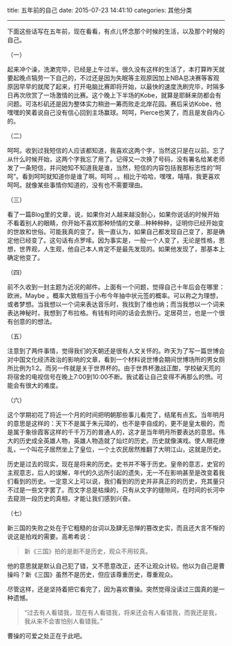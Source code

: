 title: 五年前的自己
date: 2015-07-23 14:41:10
categories: 其他分类

---

下面这些话写在五年前，现在看看，有点儿怀念那个时候的生活，以及那个时候的自己。

<!--more-->

（一）

起来冲个澡，洗漱完毕，已经是上午过半。很久没有这样的生活了，本打算昨天就要起晚点犒劳一下自己的，不过还是因为失眠等主观原因加上NBA总决赛等客观原因早早的就爬了起来，打开电脑比赛即将开始，以最快的速度洗刷完毕，时隔多日再次欣赏了一场激情的比赛。这个晚上下半场的Kobe，就算是耶稣来防都会有问题。可洛杉矶还是因为整体实力稍逊一筹而败走北岸花园。赛后采访Kobe，他嘿嘿的笑着说自己没有信心回到主场赢球。呵呵，Pierce也笑了，而且是发自内心的。
 
（二）

呵呵。收到过我短信的人应该都知道，我喜欢这两个字，当然这只是在以前。忘了从什么时候开始，这两个字我忘了用了。记得又一次换了号码，没有署名给某老师发了一条短信，并问她知不知道我是谁，当然，短信的内容包括我那标志性的“呵呵”。看到呵呵就知道你是谁了啊。呵呵 。。相比于哈哈，嘿嘿，嘻嘻，我更喜欢呵呵。就像某些事情你知道的，没有也不需要理由。
 
（三）

看了一篇Blog里的文章，说，如果你对人越来越没耐心，如果你说话的时候开始不看着别人的眼睛，你开始不喜欢那种矫情的文章...种种种种，证明你已经开始变的世故和世俗。可能我真的变了。我一直认为，如果自己都发现自己变了，那是确定他已经变了。这句话有点罗嗦。因为事实是，一般一个人变了，无论是性格，思想，世界观，人生观，他自己本人肯定不是最先发现的。如果他发现了，那基本上确定他变了。

 
（四）

前不久收到一封主题为近况的邮件。上面有一个问题，觉得自己十年后会在哪里：欧洲，Maybe 。概率大致相当于小布今年抽中状元签的概率。可以称之为理想，或者梦想。当我想以一个词来表达音乐时，我找到了维也纳；而当我想以一个词来表达神秘时，我想到了布拉格。有钱有时间的话会去旅行。定居荷兰，也是一个很有创意的的想法。
 
 （五）
 
注意到了两件事情，觉得我们的天朝还是很有人文关怀的。昨天为了写一篇世博会对中国文化经济政治的影响的文章，看到一个材料说世博会期间世博场所的男女厕所比例为1:2。而另一件就是关于世界杯的。由于世界杯激战正酣，学校破天荒的将宿舍的电视信号在晚上7:00到10:00不断。我试着让自己变得不再那么的愤。可能会有很大的难度。
 
（六）

这个学期初花了将近一个月的时间把明朝那些事儿看完了，结尾有点玄。当年明月的意思是这样的：天下不是属于朱元璋的，也不是李自成的，更不是皇太极的，而是属于象徐霞客这样的千千万万的普通人的，这才是当年明月所要表达的意思。伟大的历史成全英雄人物，英雄人物造就了灿烂的历史。历史就像演戏。使人眼花缭乱，一个叫花子居然坐上了皇位，一个土农民居然推翻了大明江山，这就是历史。

历史是过去的现实，现在是将来的历史。史书并不等于历史。皇帝的意志，史官的主观意志，后人的误解，年代的久远所引起的遗失，无一不在影响甚至是改变着我们看到的历史。一定意义上可以说，我们看到的历史并非真正的的历史，充其量只不过是一些文字罢了。而文字总是枯燥的，只有从文字的缝隙间，在时间的长河中去窥测一段历史的真相，才能让我们感到兴奋。

（七）

新三国的失败之处在于它粗糙的台词以及肆无忌惮的篡改史实，而且还大言不惭的说这是拍戏的需要。高希希说：

> 新《三国》拍的是剧不是历史，观众不用较真。

他的意思就是默认自己犯了错，又不愿意改正，还不让观众计较。他以为自己是曹操吗？新《三国》虽然不是历史，但应该尊重历史，尊重观众。
 
尽管这样，还是坚持着把它看完了，因为喜欢曹操。突然觉得没读过三国真的是一种遗憾。
 
> “过去有人看错我，现在有人看错我，将来还会有人看错我，而我还是我，我从来不会害怕别人看错我。”

曹操的可爱之处正在于此吧。